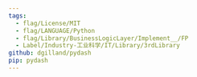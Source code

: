 ```yaml
---
tags:
  - flag/License/MIT
  - flag/LANGUAGE/Python
  - flag/Library/BusinessLogicLayer/Implement__/FP
  - Label/Industry-工业科学/IT/Library/3rdLibrary
github: dgilland/pydash
pip: pydash
---
```

